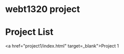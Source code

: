 # webt1320 project

<h1>Project List</h1>

<a href="project1/index.html" target=_blank">Project 1</a>

